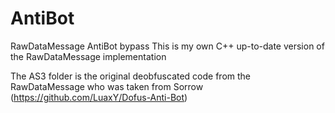 AntiBot
=======

RawDataMessage AntiBot bypass
This is my own C++ up-to-date version of the RawDataMessage implementation

The AS3 folder is the original deobfuscated code from the RawDataMessage who was taken from Sorrow (https://github.com/LuaxY/Dofus-Anti-Bot)
